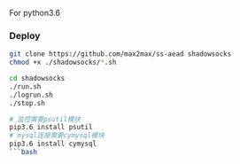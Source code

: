 For python3.6
### Deploy
```bash
git clone https://github.com/max2max/ss-aead shadowsocks
chmod +x ./shadowsocks/*.sh

cd shadowsocks
./run.sh
./logrun.sh
./stop.sh

# 监控需要psutil模块
pip3.6 install psutil
# mysql连接需要cymysql模块
pip3.6 install cymysql
```bash
